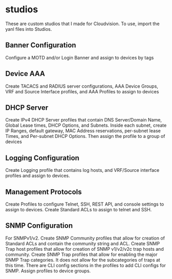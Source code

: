 # studios
These are custom studios that I made for Cloudvision.  To use, import the yanl files into Studios.

## Banner Configuration
Configure a MOTD and/or Login Banner and assign to devices by tags

## Device AAA
Create TACACS and RADIUS server configurations, AAA Device Groups, VRF and Source Interface profiles, and AAA Profiles to assign to devices

## DHCP Server
Create IPv4 DHCP Server profiles that contain DNS Server/Domain Name, Global Lease times, DHCP Options, and Subnets.  Inside each subnet, create IP Ranges, default gateway, MAC Address reservations, per-subnet lease Times, and Per-subnet DHCP Options.  Then assign the profile to a group of devices

## Logging Configuration
Create Logging profile that contains log hosts, and VRF/Source interface profiles and assign to devices.

## Management Protocols
Create Profiles to configure Telnet, SSH, REST API, and console settings to assign to devices.  Create Standard ACLs to assign to telnet and SSH.

## SNMP Configuration
For SNMPv1/v2.  Create SNMP Community profiles that allow for creation of Standard ACLs and contain the community string and ACL.  Create SNMP Trap host profiles that allow for creation of SNMP v1/v2/v2c trap hosts and community.  Create SNMP Trap profiles that allow for enabling the major SNMP Trap categories.  It does not allow for the subcategories of traps at this time.  There are CLI config sections in the profiles to add CLI configs for SNMP.  Assign profiles to device groups.


